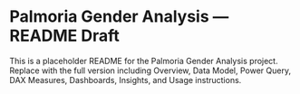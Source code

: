 
# Palmoria Gender Analysis — README Draft

This is a placeholder README for the Palmoria Gender Analysis project.
Replace with the full version including Overview, Data Model, Power Query, DAX Measures, Dashboards, Insights, and Usage instructions.
